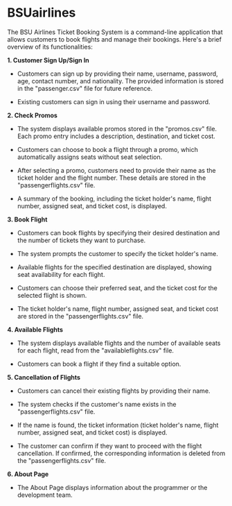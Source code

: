 # BSUairlines

The BSU Airlines Ticket Booking System is a command-line application that allows customers to book flights and manage their bookings. Here's a brief overview of its functionalities:

**1. Customer Sign Up/Sign In**

- Customers can sign up by providing their name, username, password, age, contact number, and nationality. The provided information is stored in the "passenger.csv" file for future reference.

- Existing customers can sign in using their username and password.
  

**2. Check Promos**

- The system displays available promos stored in the "promos.csv" file. Each promo entry includes a description, destination, and ticket cost.

- Customers can choose to book a flight through a promo, which automatically assigns seats without seat selection.

- After selecting a promo, customers need to provide their name as the ticket holder and the flight number. These details are stored in the "passengerflights.csv" file.

- A summary of the booking, including the ticket holder's name, flight number, assigned seat, and ticket cost, is displayed.
  

**3. Book Flight**
   
- Customers can book flights by specifying their desired destination and the number of tickets they want to purchase.

- The system prompts the customer to specify the ticket holder's name.

- Available flights for the specified destination are displayed, showing seat availability for each flight.

- Customers can choose their preferred seat, and the ticket cost for the selected flight is shown.

- The ticket holder's name, flight number, assigned seat, and ticket cost are stored in the "passengerflights.csv" file.
  

**4. Available Flights**
   
- The system displays available flights and the number of available seats for each flight, read from the "availableflights.csv" file.

- Customers can book a flight if they find a suitable option.
  

**5. Cancellation of Flights**

- Customers can cancel their existing flights by providing their name.

- The system checks if the customer's name exists in the "passengerflights.csv" file.

- If the name is found, the ticket information (ticket holder's name, flight number, assigned seat, and ticket cost) is displayed.

- The customer can confirm if they want to proceed with the flight cancellation. If confirmed, the corresponding information is deleted from the "passengerflights.csv" file.


**6. About Page**
   
- The About Page displays information about the programmer or the development team.
